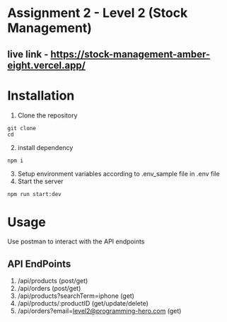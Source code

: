 # Assignment 2 - Level 2 (Stock Management)
## live link - https://stock-management-amber-eight.vercel.app/

# Installation
1. Clone the repository
```
git clone 
cd 
```

2. install dependency
```
npm i
```

3. Setup environment variables according to .env_sample file in .env file
4. Start the server
```
npm run start:dev
```

# Usage
Use  postman to interact with the API endpoints 

## API EndPoints
1. /api/products (post/get)
2. /api/orders (post/get)
3. /api/products?searchTerm=iphone (get)
4. /api/products/:productID (get/update/delete)
5. /api/orders?email=level2@programming-hero.com (get)